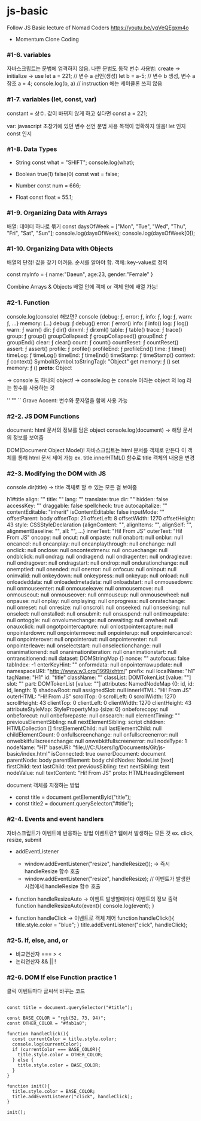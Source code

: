 # js-basic
Follow JS Basic lecture of Nomad Coders https://youtu.be/ygVeQEgxm4o
- Momentum Clone Coding

### #1-6. variables
자바스크립트는 문법에 엄격하지 않음. 나쁜 문법도 동작
변수 사용법: create -> initialize -> use
let a = 221; // 변수 a 선언(생성)
let b = a-5; // 변수 b 생성, 변수 a 참조
a = 4;
console.log(b, a) // instruction 에는 세미클론 쓰지 않음

### #1-7. variables (let, const, var)
constant = 상수. 값이 바뀌지 않게 하고 싶다면
const a = 221;

var: javascript 초창기에 있던 변수 선언 문법
사용 목적이 명확하지 않음! let 인지 const 인지

### #1-8. Data Types
* String
const what = "SHIFT";
console.log(what);

* Boolean true(1) false(0)
const wat = false;

* Number
const num = 666;

* Float
const float = 55.1;

### #1-9. Organizing Data with Arrays
배열: 데이터 하나로 묶기
const daysOfWeek = ["Mon", "Tue", "Wed", "Thu", "Fri", "Sat", "Sun"];
console.log(daysOfWeek);
console.log(daysOfWeek[0]);

### #1-10. Organizing Data with Objects
배열의 단점! 값을 찾기 어려움. 순서를 알아야 함.
객체: key-value로 정의

const myInfo = {
  name:"Daeun",
  age:23,
  gender:"Female"
}

Combine Arrays & Objects
배열 안에 객체 or 객체 안에 배열 가능!

### #2-1. Function
console.log(console) 해보면?
  console {debug: ƒ, error: ƒ, info: ƒ, log: ƒ, warn: ƒ, …}
  memory: (...)
  debug: ƒ debug()
  error: ƒ error()
  info: ƒ info()
  log: ƒ log()
  warn: ƒ warn()
  dir: ƒ dir()
  dirxml: ƒ dirxml()
  table: ƒ table()
  trace: ƒ trace()
  group: ƒ group()
  groupCollapsed: ƒ groupCollapsed()
  groupEnd: ƒ groupEnd()
  clear: ƒ clear()
  count: ƒ count()
  countReset: ƒ countReset()
  assert: ƒ assert()
  profile: ƒ profile()
  profileEnd: ƒ profileEnd()
  time: ƒ time()
  timeLog: ƒ timeLog()
  timeEnd: ƒ timeEnd()
  timeStamp: ƒ timeStamp()
  context: ƒ context()
  Symbol(Symbol.toStringTag): "Object"
  get memory: ƒ ()
  set memory: ƒ ()
  __proto__: Object

  -> console 도 하나의 object!
  -> console.log 는 console 이라는 object 의 log 라는 함수를 사용하는 것

'' "" ``
Grave Accent: 변수와 문자열을 함께 사용 가능

### #2-2. JS DOM Functions
document: html 문서의 정보를 담은 object
console.log(document) -> 해당 문서의 정보를 보여줌

DOM(Document Object Model)!
자바스크립트는 html 문서를 객체로 만든다
이 객체를 통해 html 문서 제어 가능
ex. title.innerHTML() 함수로 title 객체의 내용을 변경

### #2-3. Modifying the DOM with JS
console.dir(title) -> title 객체로 할 수 있는 모든 걸 보여줌

  h1#title align: "" title: "" lang: "" translate: true dir: "" hidden: false accessKey: "" draggable: false spellcheck: true autocapitalize: "" contentEditable: "inherit" isContentEditable: false inputMode: "" offsetParent: body offsetTop: 21 offsetLeft: 8 offsetWidth: 1270 offsetHeight: 43 style: CSSStyleDeclaration {alignContent: "", alignItems: "", alignSelf: "", alignmentBaseline: "", all: "", …} innerText: "Hi! From JS" outerText: "Hi! From JS" oncopy: null oncut: null onpaste: null onabort: null onblur: null oncancel: null oncanplay: null oncanplaythrough: null onchange: null onclick: null onclose: null oncontextmenu: null oncuechange: null ondblclick: null ondrag: null ondragend: null ondragenter: null ondragleave: null ondragover: null ondragstart: null ondrop: null ondurationchange: null onemptied: null onended: null onerror: null onfocus: null oninput: null oninvalid: null onkeydown: null onkeypress: null onkeyup: null onload: null onloadeddata: null onloadedmetadata: null onloadstart: null onmousedown: null onmouseenter: null onmouseleave: null onmousemove: null onmouseout: null onmouseover: null onmouseup: null onmousewheel: null onpause: null onplay: null onplaying: null onprogress: null onratechange: null onreset: null onresize: null onscroll: null onseeked: null onseeking: null onselect: null onstalled: null onsubmit: null onsuspend: null ontimeupdate: null ontoggle: null onvolumechange: null onwaiting: null onwheel: null onauxclick: null ongotpointercapture: null onlostpointercapture: null onpointerdown: null onpointermove: null onpointerup: null onpointercancel: null onpointerover: null onpointerout: null onpointerenter: null onpointerleave: null onselectstart: null onselectionchange: null onanimationend: null onanimationiteration: null onanimationstart: null ontransitionend: null dataset: DOMStringMap {} nonce: "" autofocus: false tabIndex: -1 enterKeyHint: "" onformdata: null onpointerrawupdate: null namespaceURI: "http://www.w3.org/1999/xhtml" prefix: null localName: "h1" tagName: "H1" id: "title" className: "" classList: DOMTokenList [value: ""] slot: "" part: DOMTokenList [value: ""] attributes: NamedNodeMap {0: id, id: id, length: 1} shadowRoot: null assignedSlot: null innerHTML: "Hi! From JS" outerHTML: "Hi! From JS" scrollTop: 0 scrollLeft: 0 scrollWidth: 1270 scrollHeight: 43 clientTop: 0 clientLeft: 0 clientWidth: 1270 clientHeight: 43 attributeStyleMap: StylePropertyMap {size: 0} onbeforecopy: null onbeforecut: null onbeforepaste: null onsearch: null elementTiming: "" previousElementSibling: null nextElementSibling: script children: HTMLCollection [] firstElementChild: null lastElementChild: null childElementCount: 0 onfullscreenchange: null onfullscreenerror: null onwebkitfullscreenchange: null onwebkitfullscreenerror: null nodeType: 1 nodeName: "H1" baseURI: "file:///C:/Users/lg/Documents/Git/js-basic/index.html" isConnected: true ownerDocument: document parentNode: body parentElement: body childNodes: NodeList [text] firstChild: text lastChild: text previousSibling: text nextSibling: text nodeValue: null textContent: "Hi! From JS" proto: HTMLHeadingElement

document 객체를 지정하는 방법
- const title = document.getElementById("title");
- const title2 = document.querySelector("#title");

### #2-4. Events and event handlers
자바스크립트가 이벤트에 반응하는 방법
이벤트란? 웹에서 발생하는 모든 것 ex. click, resize, submit

- addEventListener
  - window.addEventListener("resize", handleResize()); -> 즉시 handleResize 함수 호출
  - window.addEventListener("resize", handleResize); // 이벤트가 발생한 시점에서 handleResize 함수 호출

- function handleResizeAuto -> 이벤트 발생할때마다 이벤트의 정보 출력
  function handleResizeAuto(event){
    console.log(event);
  }
- function handleClick -> 이벤트로 객체 제어
  function handleClick(){
    title.style.color = "blue";
  }
  title.addEventListener("click", handleClick);

### #2-5. If, else, and, or
- 비교연산자 === > <
- 논리연산자 && || !

### #2-6. DOM If else Function practice 1
클릭 이벤트마다 글씨색 바꾸는 코드

<pre><code>
const title = document.querySelector("#title");

const BASE_COLOR = "rgb(52, 73, 94)";
const OTHER_COLOR = "#fab1a0";

function handleClick(){
  const currentColor = title.style.color;
  console.log(currentColor);
  if (currentColor === BASE_COLOR){
    title.style.color = OTHER_COLOR;
  } else {
    title.style.color = BASE_COLOR;
  }
}

function init(){
  title.style.color = BASE_COLOR;
  title.addEventListener("click", handleClick);
}

init();
</code></pre>
